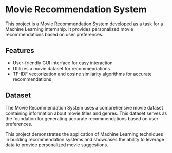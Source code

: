 # Movie Recommendation System
This project is a Movie Recommendation System developed as a task for a Machine Learning internship. It provides personalized movie recommendations based on user preferences.

## Features
- User-friendly GUI interface for easy interaction
- Utilizes a movie dataset for recommendations
- TF-IDF vectorization and cosine similarity algorithms for accurate recommendations

## Dataset
The Movie Recommendation System uses a comprehensive movie dataset containing information about movie titles and genres. This dataset serves as the foundation for generating accurate recommendations based on user preferences.


This project demonstrates the application of Machine Learning techniques in building recommendation systems and showcases the ability to leverage data to provide personalized movie suggestions.
